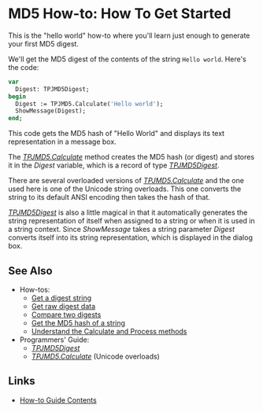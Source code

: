 # MD5 How-to: How To Get Started

This is the "hello world" how-to where you'll learn just enough to generate your first MD5 digest.

We'll get the MD5 digest of the contents of the string `Hello world`. Here's the code:

```pascal
var
  Digest: TPJMD5Digest;
begin
  Digest := TPJMD5.Calculate('Hello world');
  ShowMessage(Digest);
end;
```

This code gets the MD5 hash of "Hello World" and displays its text representation in a message box.

The [_TPJMD5.Calculate_](../API/TPJMD5-Calculate.md) method creates the MD5 hash (or digest) and stores it in the _Digest_ variable, which is a record of type [_TPJMD5Digest_](../API/TPJMD5Digest.md).

There are several overloaded versions of [_TPJMD5.Calculate_](../API/TPJMD5-Calculate.md) and the one used here is one of the Unicode string overloads. This one converts the string to its default ANSI encoding then takes the hash of that.

[_TPJMD5Digest_](../API/TPJMD5Digest.md) is also a little magical in that it automatically generates the string representation of itself when assigned to a string or when it is used in a string context. Since _ShowMessage_ takes a string parameter _Digest_ converts itself into its string representation, which is displayed in the dialog box.

## See Also

* How-tos:
  * [Get a digest string](./GetDigestAsString.md)
  * [Get raw digest data](./GetDigestData.md)
  * [Compare two digests](./CompareDigests.md)
  * [Get the MD5 hash of a string](./HashString.md)
  * [Understand the Calculate and Process methods](./UseCalculateAndProcess.md)
* Programmers' Guide:
  * [_TPJMD5Digest_](../API/TPJMD5Digest.md)
  * [_TPJMD5.Calculate_](../API/TPJMD5-Calculate.md#unicode-string-versions) (Unicode overloads)

## Links

* [How-to Guide Contents](../HowTo.md)
